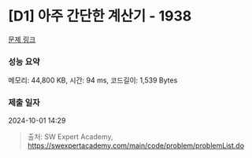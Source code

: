 # [D1] 아주 간단한 계산기 - 1938 

[문제 링크](https://swexpertacademy.com/main/code/problem/problemDetail.do?contestProbId=AV5PjsYKAMIDFAUq) 

### 성능 요약

메모리: 44,800 KB, 시간: 94 ms, 코드길이: 1,539 Bytes

### 제출 일자

2024-10-01 14:29



> 출처: SW Expert Academy, https://swexpertacademy.com/main/code/problem/problemList.do